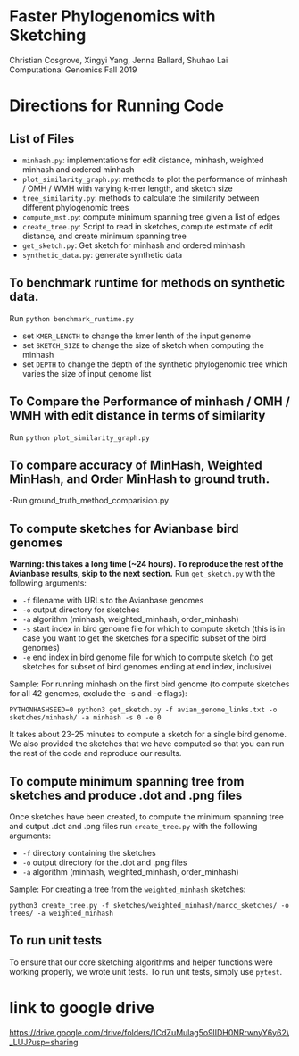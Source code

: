 # Faster Phylogenomics with Sketching
Christian Cosgrove, Xingyi Yang, Jenna Ballard, Shuhao Lai\
Computational Genomics Fall 2019

# Directions for Running Code

## List of Files
- `minhash.py`: implementations for edit distance, minhash, weighted minhash and ordered minhash 
- `plot_similarity_graph.py`: methods to plot the performance of minhash / OMH / WMH with varying k-mer length, and sketch size
- `tree_similarity.py`: methods to calculate the similarity between different phylogenomic trees
- `compute_mst.py`: compute minimum spanning tree given a list of edges
- `create_tree.py`: Script to read in sketches, compute estimate of edit distance, and create minimum spanning tree
- `get_sketch.py`: Get sketch for minhash and ordered minhash
- `synthetic_data.py`: generate synthetic data



## To benchmark runtime for methods on synthetic data.
Run `python benchmark_runtime.py` 
- set `KMER_LENGTH` to change the kmer lenth of the input genome
- set `SKETCH_SIZE` to change the size of sketch when computing the minhash
- set `DEPTH` to change the depth of the synthetic phylogenomic tree which varies the size of input genome list

## To Compare the Performance of minhash / OMH / WMH with edit distance in terms of similarity 
Run `python plot_similarity_graph.py` 

## To compare accuracy of MinHash, Weighted MinHash, and Order MinHash to ground truth.
-Run ground_truth_method_comparision.py 

## To compute sketches for Avianbase bird genomes
**Warning: this takes a long time (~24 hours). To reproduce the rest of the Avianbase results, skip to the next section.**
Run `get_sketch.py` with the following arguments:
- `-f` filename with URLs to the Avianbase genomes
- `-o` output directory for sketches
- `-a` algorithm (minhash, weighted\_minhash, order\_minhash)
- `-s` start index in bird genome file for which to compute sketch
       (this is in case you want to get the sketches for a specific subset of the bird genomes)
- `-e` end index in bird genome file for which to compute sketch
       (to get sketches for subset of bird genomes ending at end index, inclusive)

Sample: For running minhash on the first bird genome (to compute sketches for all 42 genomes, exclude the -s and -e flags):

`PYTHONHASHSEED=0 python3 get_sketch.py -f avian_genome_links.txt -o sketches/minhash/ -a minhash -s 0 -e 0`

It takes about 23-25 minutes to compute a sketch for a single bird genome. We also provided the sketches that we have computed so that you can run the rest of the code and reproduce our results.

## To compute minimum spanning tree from sketches and produce .dot and .png files
Once sketches have been created, to compute the minimum spanning tree and output
    .dot and .png files
run `create_tree.py` with the following arguments:
-    `-f` directory containing the sketches
-    `-o` output directory for the .dot and .png files
-    `-a` algorithm (minhash, weighted\_minhash, order\_minhash)

Sample: For creating a tree from the `weighted_minhash` sketches:

`python3 create_tree.py -f sketches/weighted_minhash/marcc_sketches/ -o trees/ -a weighted_minhash`

## To run unit tests
To ensure that our core sketching algorithms and helper functions were working properly, we wrote unit tests. To run unit tests, simply use `pytest`.

# link to google drive 
https://drive.google.com/drive/folders/1CdZuMulag5o9lIDH0NRrwnyY6y62\_LUJ?usp=sharing

